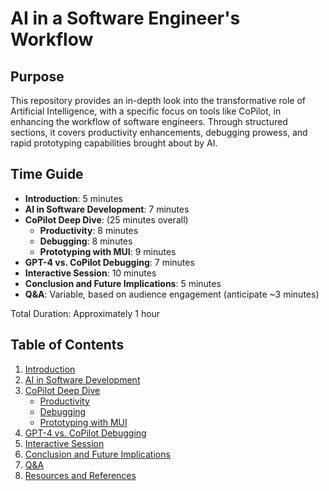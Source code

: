 # AI in a Software Engineer's Workflow

## Purpose

This repository provides an in-depth look into the transformative role of Artificial Intelligence, with a specific focus on tools like CoPilot, in enhancing the workflow of software engineers. Through structured sections, it covers productivity enhancements, debugging prowess, and rapid prototyping capabilities brought about by AI.

## Time Guide

- **Introduction**: 5 minutes
- **AI in Software Development**: 7 minutes
- **CoPilot Deep Dive**: (25 minutes overall)
  - **Productivity**: 8 minutes
  - **Debugging**: 8 minutes
  - **Prototyping with MUI**: 9 minutes
- **GPT-4 vs. CoPilot Debugging**: 7 minutes
- **Interactive Session**: 10 minutes
- **Conclusion and Future Implications**: 5 minutes
- **Q&A**: Variable, based on audience engagement (anticipate ~3 minutes)

Total Duration: Approximately 1 hour

## Table of Contents

1. [Introduction](./Introduction/README.md)
2. [AI in Software Development](./AI_in_Software_Development/AI_Benefits.md)
3. [CoPilot Deep Dive](./CoPilot_Deep_Dive)
    - [Productivity](./CoPilot_Deep_Dive/Productivity)
    - [Debugging](./CoPilot_Deep_Dive/Debugging)
    - [Prototyping with MUI](./CoPilot_Deep_Dive/Prototyping_with_MUI)
4. [GPT-4 vs. CoPilot Debugging](./GPT-4_vs_CoPilot_Debugging/debugging_comparison.md)
5. [Interactive Session](./Interactive_Session)
6. [Conclusion and Future Implications](./Conclusion_and_Future_Implications/conclusion.md)
7. [Q&A](./Q&A/questions.md)
8. [Resources and References](./Resources_and_References/resources.md)
